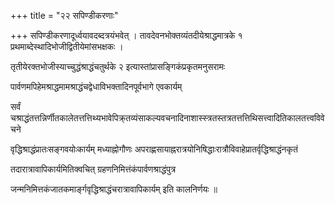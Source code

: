 +++
title = "२२ सपिण्डीकरणाः"

+++
सपिण्डीकरणादूर्ध्वयावदब्दत्रयंभवेत् । तावदेवनभोक्तव्यंतदीयेश्राद्धमात्रके १ प्रथमाब्देस्थादिभोजीद्वितीयेमांसभक्षकः ।

तृतीयेरक्तभोजीस्याच्चुद्धंश्राद्धंचतुर्थके २ इत्यास्तांप्रासङ्गिकंप्रकृतमनुसरामः

पार्वणमपिहेमश्राद्धमामश्राद्धंचद्वेधाविभक्तादिनपूर्वभागे एवकार्यम्

सर्वं चश्राद्धंतत्तन्निर्णीतकालेतत्तत्तिथ्यभावेपिक्र्तव्यंसाकल्यवचनादिनाशास्स्त्रतस्तत्रतत्तत्तिथिसत्त्वादितिकालतत्त्वविवेचने

वृद्धिश्राद्धंप्रातःसङ्गवयोःकार्यम् मध्याह्नोगौणः अपराह्णसायाह्नरात्रयोनिषिद्धाःरात्रौविवाहेप्रातर्वृद्धिश्राद्धंनकृतं

तदारात्रावापिकार्यमितिक्वचित् ग्रहणनिमित्तंकंपार्वणश्राद्धंपुत्र

जन्मनिमित्तकंजातकमार्ङ्गवृद्धिश्राद्धंचरात्रावापिकार्यम् इति कालनिर्णयः ॥
